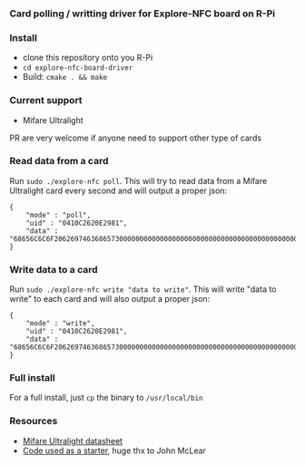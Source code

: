 ### Card polling / writting driver for Explore-NFC board on R-Pi

### Install

* clone this repository onto you R-Pi
* `cd explore-nfc-board-driver`
* Build: `cmake . && make`

### Current support
* Mifare Ultralight

PR are very welcome if anyone need to support other type of cards

### Read data from a card

Run `sudo ./explore-nfc poll`. This will try to read data from a Mifare Ultralight card every second and will output a proper json:

````
{
	"mode" : "poll",
	"uid" : "0410C2620E2981",
	"data" : "68656C6C6F20626974636865730000000000000000000000000000000000000000000000000000000000000000000000"
}
````

### Write data to a card

Run `sudo ./explore-nfc write "data to write"`. This will write "data to write" to each card and will also output a proper json:

````
{
	"mode" : "write",
	"uid" : "0410C2620E2981",
	"data" : "68656C6C6F20626974636865730000000000000000000000000000000000000000000000000000000000000000000000"
}
````

### Full install

For a full install, just `cp` the binary to `/usr/local/bin`

### Resources

* [Mifare Ultralight datasheet](http://www.nxp.com/documents/data_sheet/MF0ICU1.pdf)
* [Code used as a starter](https://github.com/JohnMcLear/NXP-Raspberry-Pi-Card-Polling-Demo), huge thx to John McLear
